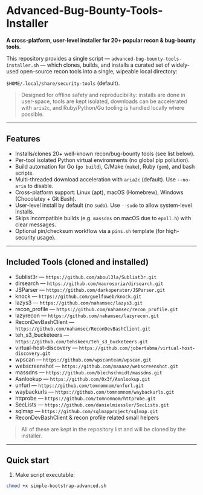 # Advanced-Bug-Bounty-Tools-Installer

**A cross-platform, user-level installer for 20+ popular recon & bug-bounty tools.**

This repository provides a single script — `advanced-bug-bounty-tools-installer.sh` — which clones, builds, and installs a curated set of widely-used open-source recon tools into a single, wipeable local directory:

`$HOME/.local/share/security-tools` (default).

> Designed for offline safety and reproducibility: installs are done in user-space, tools are kept isolated, downloads can be accelerated with `aria2c`, and Ruby/Python/Go tooling is handled locally where possible.

---

## Features

- Installs/clones 20+ well-known recon/bug-bounty tools (see list below).
- Per-tool isolated Python virtual environments (no global pip pollution).
- Build automation for Go (`go build`), C/Make (`make`), Ruby (`gem`), and bash scripts.
- Multi-threaded download acceleration with `aria2c` (default). Use `--no-aria` to disable.
- Cross-platform support: Linux (apt), macOS (Homebrew), Windows (Chocolatey + Git Bash).
- User-level install by default (no `sudo`). Use `--sudo` to allow system-level installs.
- Skips incompatible builds (e.g. `massdns` on macOS due to `epoll.h`) with clear messages.
- Optional pin/checksum workflow via a `pins.sh` template (for high-security usage).

---

## Included Tools (cloned and installed)

- Sublist3r — `https://github.com/aboul3la/Sublist3r.git`
- dirsearch — `https://github.com/maurosoria/dirsearch.git`
- JSParser — `https://github.com/darkoperator/JSParser.git`
- knock — `https://github.com/guelfoweb/knock.git`
- lazys3 — `https://github.com/nahamsec/lazys3.git`
- recon_profile — `https://github.com/nahamsec/recon_profile.git`
- lazyrecon — `https://github.com/nahamsec/lazyrecon.git`
- ReconDevBashClient — `https://github.com/nahamsec/ReconDevBashClient.git`
- teh_s3_bucketeers — `https://github.com/tehskeen/teh_s3_bucketeers.git`
- virtual-host-discovery — `https://github.com/jobertabma/virtual-host-discovery.git`
- wpscan — `https://github.com/wpscanteam/wpscan.git`
- webscreenshot — `https://github.com/maaaaz/webscreenshot.git`
- massdns — `https://github.com/blechschmidt/massdns.git`
- Asnlookup — `https://github.com/0x3f/Asnlookup.git`
- unfurl — `https://github.com/tomnomnom/unfurl.git`
- waybackurls — `https://github.com/tomnomnom/waybackurls.git`
- httprobe — `https://github.com/tomnomnom/httprobe.git`
- SecLists — `https://github.com/danielmiessler/SecLists.git`
- sqlmap — `https://github.com/sqlmapproject/sqlmap.git`
- ReconDevBashClient & recon profile related small helpers

> All of these are kept in the repository list and will be cloned by the installer.

---

## Quick start

1. Make script executable:
```bash
chmod +x simple-bootstrap-advanced.sh


